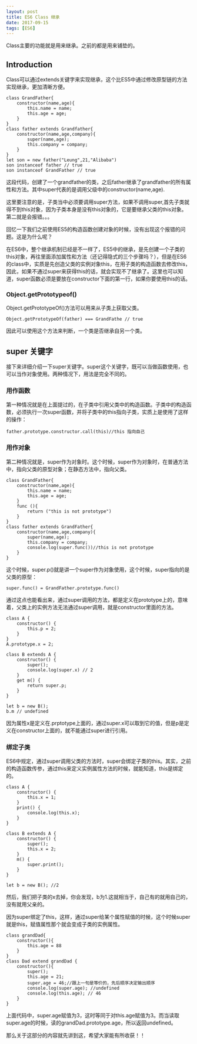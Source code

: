 ```yaml
---
layout: post
title: ES6 Class 继承
date: 2017-09-15
tags: [ES6]
---
```


Class主要的功能就是用来继承。之前的都是用来铺垫的。

## Introduction

Class可以通过extends关键字来实现继承，这个比ES5中通过修改原型链的方法实现继承，更加清晰方便。

    class GrandFather{
        constructor(name,age){
            this.name = name;
            this.age = age;
        }
    }
    class father extends Grandfather{
        constructor(name,age,company){
            super(name,age);
            this.company = company;
        }
    }
    let son = new father("Leung",21,"Alibaba")
    son instanceof father // true
    son instanceof GrandFather // true

这段代码，创建了一个grandfather的类，之后father继承了grandfather的所有属性和方法。其中super代表的是调用父级中的constructor(name,age).

这里要注意的是，子类当中必须要调用super方法，如果不调用super,首先子类就得不到this对象，因为子类本身是没有this对象的，它是要继承父类的this对象。第二就是会报错。。。

回忆一下我们之前使用ES5的构造函数创建对象的时候，没有出现这个报错的问题。这是为什么呢？

在ES6中，整个继承机制已经是不一样了，ES5中的继承，是先创建一个子类的this对象，再往里面添加属性和方法（还记得隐式的三个步骤吗？），但是在ES6的class中，实质是先创造父类的实例对象this，在用子类的构造函数去修改this，因此，如果不通过super来获得this的话，就会实现不了继承了。这里也可以知道，super函数必须是要放在constructor下面的第一行，如果你要使用this的话。

### Object.getPrototypeof()

Object.getPrototypeOf()方法可以用来从子类上获取父类。

    Object.getPrototypeOf(father) === GrandFathe // true

因此可以使用这个方法来判断，一个类是否继承自另一个类。

## super 关键字

接下来详细介绍一下super关键字。super这个关键字，既可以当做函数使用，也可以当作对象使用。两种情况下，用法是完全不同的。

### 用作函数

第一种情况就是在上面提过的，在子类中引用父类中的构造函数。子类中的构造函数，必须执行一次super函数，并将子类中的this指向子类，实质上是使用了这样的操作：

    father.prototype.constructor.call(this)//this 指向自己

### 用作对象

第二种情况就是，super作为对象时。这个时候，super作为对象时，在普通方法中，指向父类的原型对象；在静态方法中，指向父类。

    class GrandFather{
        constructor(name,age){
            this.name = name;
            this.age = age;
        }
        func (){
            return ("this is not prototype")
        }
    }
    class father extends GrandFather{
        constructor(name,age,company){
            super(name,age);
            this.company = company;
            console.log(super.func())//this is not prototype
        }
    }

这个时候，super.p()就是讲一个super作为对象使用，这个时候，super指向的是父类的原型：

    super.func() = GrandFather.prototype.func()

通过这点也能看出来，通过super调用的方法，都是定义在prototype上的，意味着，父类上的实例方法无法通过super调用，就是constructor里面的方法。

    class A {
        constructor() {
            this.p = 2;
        }
    }
    A.prototype.x = 2;

    class B extends A {
        constructor() {
            super();
            console.log(super.x) // 2
        }
        get m() {
            return super.p;
        }
    }

    let b = new B();
    b.m // undefined

因为属性x是定义在.prptotype上面的，通过super.x可以取到它的值，但是p是定义在constructor上面的，就不能通过super进行引用。

### 绑定子类

ES6中规定，通过super调用父类的方法时，super会绑定子类的this。其实，之前的构造函数传参，通过this来定义实例属性方法的时候，就能知道，this是绑定的。

    class A {
        constructor() {
            this.x = 1;
        }
        print() {
            console.log(this.x);
        }
    }

    class B extends A {
        constructor() {
            super();
            this.x = 2;
        }
        m() {
            super.print();
        }
    }

    let b = new B(); //2

然后，我们把子类的x去掉，你会发现，b为1.这就相当于，自己有的就用自己的，没有就用父亲的。

因为super绑定了this，这样，通过super给某个属性赋值的时候，这个时候super就是this，赋值属性那个就会变成子类的实例属性。

    class grandDad{
        constructor(){
            this.age = 88
        }
    }
    class Dad extend grandDad {
        constructor(){
            super();
            this.age = 21;
            super.age = 46;//跟上一句是等价的，先后顺序决定输出顺序
            console.log(super.age); //undefined
            console.log(this.age); // 46
        }
    }

上面代码中，super.age赋值为3，这时等同于对this.age赋值为3。而当读取super.age的时候，读的grandDad.prototype.age，所以返回undefined。

那么关于这部分的内容就先讲到这，希望大家能有所收获！！
